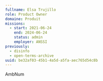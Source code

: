 ```yaml
---
fullname: Elsa Trujillo
role: Product Owner
domaine: Produit
missions:
  - start: 2021-06-24
    end: 2024-06-24
    status: admin
    employer: ANSSI
previously:
  - disinfo
  - open-terms-archive
uuid: be32af03-45b1-4a5d-a5fa-aec765d54c8b
---
```

AmbNum